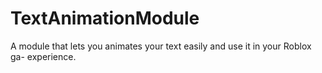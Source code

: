 # TextAnimationModule
 A module that lets you animates your text easily and use it in your Roblox ga- experience.

